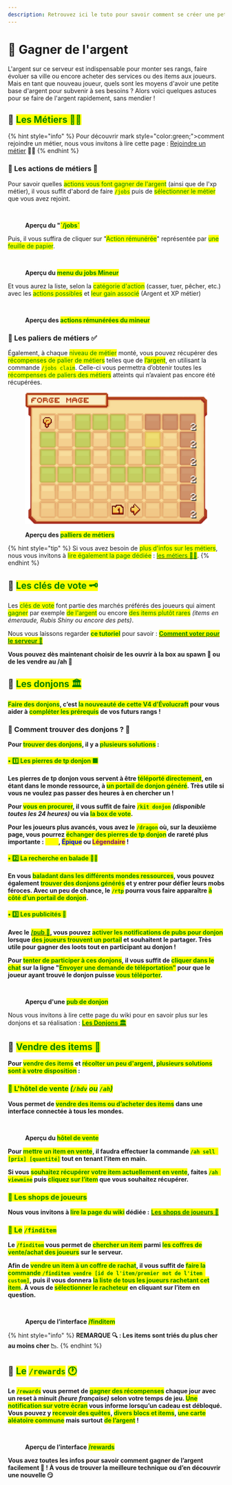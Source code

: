```yaml
---
description: Retrouvez ici le tuto pour savoir comment se créer une petite richesse en début de partie.
---
```


# 💸 Gagner de l'argent

L'argent sur ce serveur est indispensable pour monter ses rangs, faire évoluer sa ville ou encore acheter des services ou des items aux joueurs. Mais en tant que nouveau joueur, quels sont les moyens d'avoir une petite base d'argent pour subvenir à ses besoins ? Alors voici quelques astuces pour se faire de l'argent rapidement, sans mendier !

## 🔶 <mark style="color:green;">Les Métiers 👷‍♂️</mark>

{% hint style="info" %}
Pour découvrir mark style="color:green;">comment rejoindre un métier</mark>, nous vous invitons à lire cette page : [Rejoindre un métier](https://wiki.evolucraft.fr/le-gameplay/les-metiers#comment-rejoindre-un-metier) 👷‍♂️
{% endhint %}

### 🔹 Les actions de métiers 💱

Pour savoir quelles <mark style="color:green;">actions vous font gagner de l'argent</mark> (ainsi que de l'xp métier), il vous suffit d'abord de faire <mark style="color:green;">`/jobs`</mark> puis de <mark style="color:green;">sélectionner le métier</mark> que vous avez rejoint.

<figure><img src="../.gitbook/assets/Jobs/InterfaceJobs.png" alt=""><figcaption><p><strong>Aperçu du "</strong><mark style="color:green;"><strong>`/jobs`</strong></mark></p></figcaption></figure>

Puis, il vous suffira de cliquer sur "<mark style="color:green;">Action rémunérée</mark>" représentée par <mark style="color:green;">une feuille de papier</mark>.

<figure><img src="../.gitbook/assets/Jobs/JobsSelect.png" alt=""><figcaption><p><strong>Aperçu du </strong><mark style="color:green;"><strong>menu du jobs Mineur</strong></mark></p></figcaption></figure>

Et vous aurez la liste, selon la <mark style="color:green;">catégorie d'action</mark> (casser, tuer, pêcher, etc.) avec les <mark style="color:green;">actions possibles</mark> et <mark style="color:green;">leur gain associé</mark> (Argent et XP métier)

<figure><img src="../.gitbook/assets/Jobs/JobsAction.png" alt=""><figcaption><p><strong>Aperçu des </strong><mark style="color:green;"><strong>actions rémunérées du mineur</strong></mark></p></figcaption></figure>

### 🔹 Les paliers de métiers ✅

Également, à chaque <mark style="color:green;">niveau de métier</mark> monté, vous pouvez récupérer des <mark style="color:green;">récompenses de palier de métiers</mark> telles que de <mark style="color:green;">l’argent</mark>, en utilisant la commande <mark style="color:green;">`/jobs claim`</mark>. Celle-ci vous permettra d’obtenir toutes les <mark style="color:green;">récompenses de paliers des métiers</mark> atteints qui n’avaient pas encore été récupérées.

<figure><img src="../.gitbook/assets/Jobs/Palier.png" alt=""><figcaption><p><strong>Aperçu des </strong><mark style="color:green;"><strong>palliers de métiers</strong></mark></p></figcaption></figure>

{% hint style="tip" %}
Si vous avez besoin de <mark style="color:green;">plus d'infos sur les métiers</mark>, nous vous invitons à <mark style="color:green;">lire également la page dédiée</mark> : [<mark style="color:green;">les métiers 👷‍♂️</mark>](https://wiki.evolucraft.fr/le-gameplay/les-metiers).
{% endhint %}

## 🔶 <mark style="color:green;">Les clés de vote 🗝️</mark>

Les <mark style="color:green;">clés de vote</mark> font partie des marchés préférés des joueurs qui aiment <mark style="color:green;">gagner</mark> par exemple <mark style="color:green;">de l'argent</mark> ou encore <mark style="color:green;">des items plutôt rares</mark> _(items en émeraude, Rubis Shiny ou encore des pets)_.

Nous vous laissons regarder <mark style="color:green;">**ce tutoriel**</mark> pour savoir : [<mark style="color:green;">**Comment voter pour le serveur 📩**</mark>](https://wiki.evolucraft.fr/tuto-et-astuce/voter)

**Vous pouvez dès maintenant choisir de les ouvrir à la box au spawn 🧰 ou de les vendre au /ah 🛒**

## 🔶 <mark style="color:green;">Les donjons 🏛️</mark>

<mark style="color:green;">**Faire des donjons**</mark>**, c’est&#x20;**<mark style="color:green;">**la nouveauté de cette V4 d’Évolucraft**</mark>**&#x20;pour vous aider à&#x20;**<mark style="color:green;">**compléter les prérequis**</mark>**&#x20;de vos futurs rangs !**

### 🔹 Comment trouver des donjons ? 🤔

**Pour&#x20;**<mark style="color:green;">**trouver des donjons**</mark>**, il y a&#x20;**<mark style="color:green;">**plusieurs solutions**</mark>**&#x20;:**

#### <mark style="color:green;">• 1️⃣ Les pierres de tp donjon 🟩</mark>

**Les pierres de tp donjon vous servent à être&#x20;**<mark style="color:green;">**téléporté directement**</mark>**, en étant dans le monde ressource, à&#x20;**<mark style="color:green;">**un portail de donjon généré**</mark>**. Très utile si vous ne voulez pas passer des heures à en chercher un !**

**Pour&#x20;**<mark style="color:green;">**vous en procurer**</mark>**, il vous suffit de faire&#x20;**<mark style="color:green;">**`/kit donjon`**</mark> _**(disponible toutes les 24 heures)**_**&#x20;ou via&#x20;**<mark style="color:green;">**la box de vote**</mark>**.**

**Pour les joueurs plus avancés, vous avez le&#x20;**<mark style="color:green;">**`/dragon`**</mark>**&#x20;où, sur la deuxième page, vous pourrez&#x20;**<mark style="color:green;">**échanger des pierres de tp donjon**</mark>**&#x20;de rareté plus importante :&#x20;**<mark style="color:yellow;">**Rare**</mark>**,&#x20;**<mark style="color:blue;">**Épique**</mark>**&#x20;ou&#x20;**<mark style="color:purple;">**Légendaire**</mark>**&#x20;!**

#### <mark style="color:green;">• 2️⃣ La recherche en balade 🚶‍♂️</mark>

**En vous&#x20;**<mark style="color:green;">**baladant dans les différents mondes ressources**</mark>**, vous pouvez également&#x20;**<mark style="color:green;">**trouver des donjons générés**</mark>**&#x20;et y entrer pour défier leurs mobs féroces. Avec un peu de chance, le&#x20;**<mark style="color:green;">**`/rtp`**</mark>**&#x20;pourra vous faire apparaître&#x20;**<mark style="color:green;">**à côté d’un portail de donjon**</mark>**.**

#### <mark style="color:green;">• 3️⃣ Les publicités 📣</mark>

**Avec le** [<mark style="color:green;">**/pub 📢**</mark>](http://wiki.evolucraft.fr/le-gameplay/le-commerce#publicite)**, vous pouvez&#x20;**<mark style="color:green;">**activer les notifications de pubs pour donjon**</mark>**&#x20;lorsque&#x20;**<mark style="color:green;">**des joueurs trouvent un portail**</mark>**&#x20;et souhaitent le partager. Très utile pour gagner des loots tout en participant au donjon !**

**Pour&#x20;**<mark style="color:green;">**tenter de participer à ces donjons**</mark>**, il vous suffit de&#x20;**<mark style="color:green;">**cliquer dans le chat**</mark>**&#x20;sur la ligne "**<mark style="color:green;">**Envoyer une demande de téléportation"**</mark>**&#x20;pour que le joueur ayant trouvé le donjon puisse&#x20;**<mark style="color:green;">**vous téléporter**</mark>**.**

<figure><img src="../.gitbook/assets/Tuto_Et_Astuce/Argent/DemandeDeTPDonjon.png" alt=""><figcaption><p><strong>Aperçu d'une </strong><mark style="color:green;"><strong>pub de donjon</strong></mark></p></figcaption></figure>

Nous vous invitons à lire cette page du wiki pour en savoir plus sur les donjons et sa réalisation : [<mark style="color:green;">**Les Donjons 🏛️**</mark>](https://wiki.evolucraft.fr/le-gameplay/les-donjons)

## 🔶 <mark style="color:green;">Vendre des items 🏪</mark>

**Pour&#x20;**<mark style="color:green;">**vendre des items**</mark>**&#x20;et&#x20;**<mark style="color:green;">**récolter un peu d'argent**</mark>**,&#x20;**<mark style="color:green;">**plusieurs solutions sont à votre disposition**</mark>**&#x20;:**

### <mark style="color:green;">🔹 L'hôtel de vente</mark> <mark style="color:green;"></mark>_<mark style="color:green;">(</mark><mark style="color:green;">`/hdv`</mark> <mark style="color:green;"></mark><mark style="color:green;">ou</mark> <mark style="color:green;"></mark><mark style="color:green;">`/ah`</mark><mark style="color:green;">)</mark>_

**Vous permet de&#x20;**<mark style="color:green;">**vendre des items ou d’acheter des items**</mark>**&#x20;dans une interface connectée à tous les mondes.**

<figure><img src="../.gitbook/assets/Le_Commerce/Interface_Ah.png" alt=""><figcaption><p><strong>Aperçu du </strong><mark style="color:green;"><strong>hôtel de vente</strong></mark></p></figcaption></figure>

**Pour&#x20;**<mark style="color:green;">**mettre un item en vente**</mark>**, il faudra effectuer la commande&#x20;**<mark style="color:green;">**`/ah sell [prix] [quantité]`**</mark>**&#x20;tout en tenant l’item en main.**

**Si vous&#x20;**<mark style="color:green;">**souhaitez récupérer votre item actuellement en vente**</mark>**, faites&#x20;**<mark style="color:green;">**`/ah viewmine`**</mark>**&#x20;puis&#x20;**<mark style="color:green;">**cliquez sur l’item**</mark>**&#x20;que vous souhaitez récupérer.**

### <mark style="color:green;">🔹 Les shops de joueurs</mark>

**Nous vous invitons à&#x20;**<mark style="color:green;">**lire la page du wiki**</mark>**&#x20;dédiée :** [<mark style="color:green;">**Les shops de joueurs 🏪**</mark>](https://wiki.evolucraft.fr/les-villes/les-shops-de-joueurs)

### <mark style="color:green;">🔹 Le</mark> <mark style="color:green;"></mark><mark style="color:green;">`/finditem`</mark>

**Le&#x20;**<mark style="color:green;">**`/finditem`**</mark>**&#x20;vous permet de&#x20;**<mark style="color:green;">**chercher un item**</mark>**&#x20;parmi&#x20;**<mark style="color:green;">**les coffres de vente/achat des joueurs**</mark>**&#x20;sur le serveur.**

**Afin de&#x20;**<mark style="color:green;">**vendre un item à un coffre de rachat**</mark>**, il vous suffit de&#x20;**<mark style="color:green;">**faire la commande**</mark><mark style="color:green;">**&#x20;**</mark><mark style="color:green;">**`/finditem vendre [id de l'item/premier mot de l'item custom]`**</mark>**, puis il vous donnera&#x20;**<mark style="color:green;">**la liste de tous les joueurs rachetant cet item**</mark>**. À vous de&#x20;**<mark style="color:green;">**sélectionner le racheteur**</mark>**&#x20;en cliquant sur l’item en question.**

<figure><img src="../.gitbook/assets/Tuto_Et_Astuce/Argent/InterfaceFinditem.png" alt=""><figcaption><p><strong>Aperçu de l’interface </strong><mark style="color:green;"><strong>/finditem</strong></mark></p></figcaption></figure>

{% hint style="info" %}
**REMARQUE 🔍 : Les items sont triés du plus cher au moins cher 📉**.
{% endhint %}

## 🔶 <mark style="color:green;">Le</mark> <mark style="color:green;"></mark><mark style="color:green;">`/rewards`</mark> <mark style="color:green;"></mark><mark style="color:green;">🕐</mark>

**Le&#x20;**<mark style="color:green;">**`/rewards`**</mark>**&#x20;vous permet de&#x20;**<mark style="color:green;">**gagner des récompenses**</mark>**&#x20;chaque jour avec un reset à minuit&#x20;**_**(heure française)**_**&#x20;selon votre temps de jeu.&#x20;**<mark style="color:green;">**Une notification sur votre écran**</mark>**&#x20;vous informe lorsqu’un cadeau est débloqué. Vous pouvez y&#x20;**<mark style="color:green;">**recevoir des quêtes**</mark>**,&#x20;**<mark style="color:green;">**divers blocs et items**</mark>**,&#x20;**<mark style="color:green;">**une carte aléatoire commune**</mark>**&#x20;mais surtout&#x20;**<mark style="color:green;">**de l’argent**</mark>**&#x20;!**

<figure><img src="../.gitbook/assets/Tuto_Et_Astuce/Argent/InterfaceReward.png" alt=""><figcaption><p><strong>Aperçu de l’interface </strong><mark style="color:green;"><strong>/rewards</strong></mark></p></figcaption></figure>

**Vous avez toutes les infos pour savoir comment gagner de l’argent facilement 🤑 ! À vous de trouver la meilleure technique ou d’en découvrir une nouvelle 😏**
